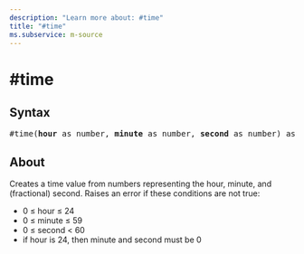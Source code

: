 ```yaml
---
description: "Learn more about: #time"
title: "#time"
ms.subservice: m-source
---
```

# #time

## Syntax

<pre>
#time(<b>hour</b> as number, <b>minute</b> as number, <b>second</b> as number) as time
</pre>

## About

Creates a time value from numbers representing the hour, minute, and (fractional) second. Raises an error if these conditions are not true:

* 0 ≤ hour ≤ 24
* 0 ≤ minute ≤ 59
* 0 ≤ second < 60
* if hour is 24, then minute and second must be 0

